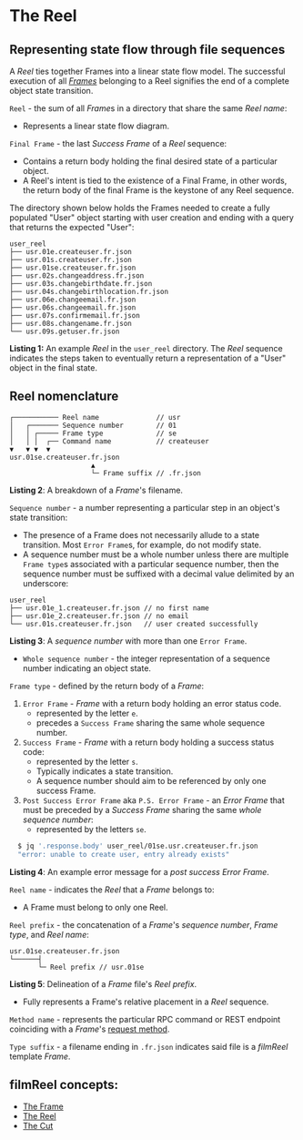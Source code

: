 # The Reel

## Representing state flow through file sequences

A *Reel* ties together Frames into a linear state flow model. The successful
execution of all [*Frames*](frame.md#frame) belonging to a Reel signifies the
end of a complete object state transition.

<a name="reel"></a>
`Reel` - the sum of all *Frame*s in a directory that share the same *Reel name*:

* Represents a linear state flow diagram.

<a name="final-frame"></a>
`Final Frame` - the last *Success Frame* of a *Reel* sequence:

* Contains a return body holding the final desired state of a particular object.
* A Reel's intent is tied to the existence of a Final Frame, in other words,
the return body of the final Frame is the keystone of any Reel sequence.

The directory shown below holds the Frames needed to create a fully populated
"User" object starting with user creation and ending with a query that returns
the expected "User":

<a name="listing-1"></a>

```
user_reel
├── usr.01e.createuser.fr.json
├── usr.01s.createuser.fr.json
├── usr.01se.createuser.fr.json
├── usr.02s.changeaddress.fr.json
├── usr.03s.changebirthdate.fr.json
├── usr.04s.changebirthlocation.fr.json
├── usr.06e.changeemail.fr.json
├── usr.06s.changeemail.fr.json
├── usr.07s.confirmemail.fr.json
├── usr.08s.changename.fr.json
└── usr.09s.getuser.fr.json
```

**Listing 1:** An example *Reel* in the `user_reel` directory. The *Reel*
sequence indicates the steps taken to eventually return a representation of a
"User" object in the final state.

## Reel nomenclature
<a name="listing-2"></a>

```
┌─────────── Reel name              // usr
│   ┌─────── Sequence number        // 01
│   │ ┌───── Frame type             // se
│   │ │  ┌── Command name           // createuser
▼   ▼ ▼  ▼
usr.01se.createuser.fr.json
                    ▲
                    └─ Frame suffix // .fr.json
```

**Listing 2**: A breakdown of a *Frame*'s filename.

<a name="sequence-number"></a>
`Sequence number` - a number representing a particular step in an object's
state transition:

* The presence of a Frame does not necessarily allude to a state transition.
Most `Error Frame`s, for example, do not modify state.
* A sequence number must be a whole number unless there are multiple `Frame type`s
associated with a particular sequence number, then the sequence number must be
suffixed with a decimal value delimited by an underscore:

<a name="listing-3"></a>

  ```
  user_reel
  ├── usr.01e_1.createuser.fr.json // no first name
  ├── usr.01e_2.createuser.fr.json // no email
  └── usr.01s.createuser.fr.json   // user created successfully
  ```
  **Listing 3**: A *sequence number* with more than one `Error Frame`.

* `Whole sequence number` - the integer representation of a sequence number
indicating an object state.

<a name="frame-type"></a>
`Frame type` - defined by the return body of a *Frame*:

   1. `Error Frame` - *Frame* with a return body holding an error status code.
      * represented by the letter `e`.
      * precedes a `Success Frame` sharing the same whole sequence number.
   1. `Success Frame` - *Frame* with a return body holding a success status code:
      * represented by the letter `s`.
      * Typically indicates a state transition.
      * A sequence number should aim to be referenced by only one success Frame.
   1. `Post Success Error Frame` aka `P.S. Error Frame` -  an *Error Frame*
      that must be preceded by a
      *Success Frame* sharing the same *whole sequence number*:
      * represented by the letters `se`.

<a name="listing-4"></a>

   ```sh
     $ jq '.response.body' user_reel/01se.usr.createuser.fr.json
     "error: unable to create user, entry already exists"
   ```

  **Listing 4**: An example error message for a *post success Error Frame*.


<a name="reel-name"></a>
`Reel name` - indicates the *Reel* that a *Frame* belongs to:

* A Frame must belong to only one Reel.

<a name="reel-prefix"></a>
`Reel prefix` - the concatenation of a *Frame*'s *sequence number*,
*Frame type*, and *Reel name*:

<a name="listing-5"></a>

  ```
  usr.01se.createuser.fr.json
  └──────┤
         └─ Reel prefix // usr.01se
  ```

  **Listing 5**: Delineation of a *Frame* file's *Reel prefix*.

* Fully represents a Frame's relative placement in a *Reel* sequence.

<a name="method-name"></a>
`Method name` - represents the particular RPC command or REST endpoint
coinciding with a *Frame*'s [request method](frame.md#request).

<a name="type-suffix"></a>
`Type suffix` - a filename ending in `.fr.json` indicates said file is a
*filmReel* template *Frame*.


## filmReel concepts:

* [The Frame](frame.md)
* [The Reel](Reel.md)
* [The Cut](cut.md)
